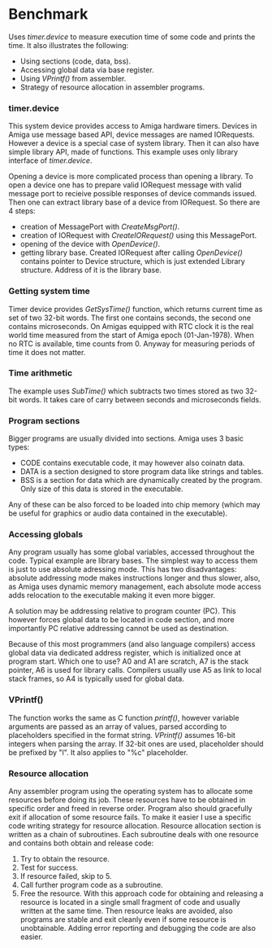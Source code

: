 # Benchmark

Uses _timer.device_ to measure execution time of some code and prints the time. It also illustrates the following:
* Using sections (code, data, bss).
* Accessing global data via base register.
* Using _VPrintf()_ from assembler.
* Strategy of resource allocation in assembler programs.

### timer.device

This system device provides access to Amiga hardware timers. Devices in Amiga use message based API, device messages are named IORequests. However a device is a special case of system library. Then it can also have simple library API, made of functions. This example uses only library interface of _timer.device_.

Opening a device is more complicated process than opening a library. To open a device one has to prepare valid IORequest message with valid message port to recieive possible responses of device commands issued. Then one can extract library base of a device from IORequest. So there are 4 steps:
* creation of MessagePort with _CreateMsgPort()_.
* creation of IORequest with _CreateIORequest()_ using this MessagePort.
* opening of the device with _OpenDevice()_.
* getting library base. Created IORequest after calling _OpenDevice()_ contains pointer to Device structure, which is just extended Library structure. Address of it is the library base.

### Getting system time

Timer device provides _GetSysTime()_ function, which returns current time as set of two 32-bit words. The first one contains seconds, the second one contains microseconds. On Amigas equipped with RTC clock it is the real world time measured from the start of Amiga epoch (01-Jan-1978). When no RTC is available, time counts from 0. Anyway for measuring periods of time it does not matter.

### Time arithmetic

The example uses _SubTime()_ which subtracts two times stored as two 32-bit words. It takes care of carry between seconds and microseconds fields.

### Program sections

Bigger programs are usually divided into sections. Amiga uses 3 basic types:
* CODE contains executable code, it may however also coinatn data.
* DATA is a section designed to store program data like strings and tables.
* BSS is a section for data which are dynamically created by the program. Only size of this data is stored in the executable.

Any of these can be also forced to be loaded into chip memory (which may be useful for graphics or audio data contained in the executable).

### Accessing globals

Any program usually has some global variables, accessed throughout the code. Typical example are library bases. The simplest way to access them is just to use absolute adressing mode. This has two disadvantages: absolute addressing mode makes instructions longer and thus slower, also, as Amiga uses dynamic memory management, each absolute mode access adds relocation to the executable making it even more bigger.

A solution may be addressing relative to program counter (PC). This however forces global data to be located in code section, and more importantly PC relative addressing cannot be used as destination.

Because of this most programmers (and also language compilers) access global data via dedicated address register, which is initialized once at program start. Which one to use? A0 and A1 are scratch, A7 is the stack pointer, A6 is used for library calls. Compilers usually use A5 as link to local stack frames, so A4 is typically used for global data.

### VPrintf()

The function works the same as C function _printf()_, however variable arguments are passed as an array of values, parsed according to placeholders specified in the format string. _VPrintf()_ assumes 16-bit integers when parsing the array. If 32-bit ones are used, placeholder should be prefixed by "l". It also applies to "%c" placeholder.

### Resource allocation

Any assembler program using the operating system has to allocate some resources before doing its job. These resources have to be obtained in specific order and freed in reverse order. Program also should gracefully exit if allocation of some resource fails. To make it easier I use a specific code writing strategy for resource allocation. Resource allocation section is written as a chain of subroutines. Each subroutine deals with one resource and contains both obtain and release code:
1. Try to obtain the resource.
2. Test for success.
3. If resource failed, skip to 5.
4. Call further program code as a subroutine.
5. Free the resource.
With this approach code for obtaining and releasing a resource is located in a single small fragment of code and usually written at the same time. Then resource leaks are avoided, also programs are stable and exit cleanly even if some resource is unobtainable. Adding error reporting and debugging the code are also easier.

